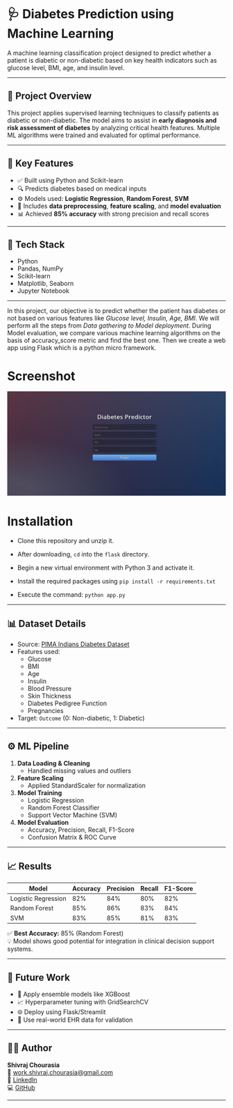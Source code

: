 # 🩺 Diabetes Prediction using Machine Learning

A machine learning classification project designed to predict whether a patient is diabetic or non-diabetic based on key health indicators such as glucose level, BMI, age, and insulin level.

---

## 📌 Project Overview

This project applies supervised learning techniques to classify patients as diabetic or non-diabetic. The model aims to assist in **early diagnosis and risk assessment of diabetes** by analyzing critical health features. Multiple ML algorithms were trained and evaluated for optimal performance.

---

## 🚀 Key Features

- ✅ Built using Python and Scikit-learn
- 🔍 Predicts diabetes based on medical inputs
- ⚙️ Models used: **Logistic Regression**, **Random Forest**, **SVM**
- 🧼 Includes **data preprocessing**, **feature scaling**, and **model evaluation**
- 📊 Achieved **85% accuracy** with strong precision and recall scores

---

## 🧰 Tech Stack

- Python
- Pandas, NumPy
- Scikit-learn
- Matplotlib, Seaborn
- Jupyter Notebook

---
In this project, our objective is to predict whether the patient has diabetes or not based on various features like *Glucose level, Insulin, Age, BMI*. We will perform all the steps from *Data gathering to Model deployment.* During Model evaluation, we compare various machine learning algorithms on the basis of accuracy_score metric and find the best one. Then we create a web app using Flask which is a python micro framework.




# **Screenshot**

![](screenshot.jpg)

# Installation

- Clone this repository and unzip it.

- After downloading, `cd` into the `flask` directory.

- Begin a new virtual environment with Python 3 and activate it.

- Install the required packages using 
   `pip install -r requirements.txt`

- Execute the command:
   `python app.py`


---

## 📊 Dataset Details

- Source: [PIMA Indians Diabetes Dataset](https://www.kaggle.com/datasets/uciml/pima-indians-diabetes-database)
- Features used:
  - Glucose
  - BMI
  - Age
  - Insulin
  - Blood Pressure
  - Skin Thickness
  - Diabetes Pedigree Function
  - Pregnancies
- Target: `Outcome` (0: Non-diabetic, 1: Diabetic)

---

## ⚙️ ML Pipeline

1. **Data Loading & Cleaning**
   - Handled missing values and outliers
2. **Feature Scaling**
   - Applied StandardScaler for normalization
3. **Model Training**
   - Logistic Regression
   - Random Forest Classifier
   - Support Vector Machine (SVM)
4. **Model Evaluation**
   - Accuracy, Precision, Recall, F1-Score
   - Confusion Matrix & ROC Curve

---

## 📈 Results

| Model              | Accuracy | Precision | Recall | F1-Score |
|-------------------|----------|-----------|--------|----------|
| Logistic Regression | 82%      | 84%       | 80%    | 82%      |
| Random Forest       | 85%      | 86%       | 83%    | 84%      |
| SVM                 | 83%      | 85%       | 81%    | 83%      |

✅ **Best Accuracy:** 85% (Random Forest)  
💡 Model shows good potential for integration in clinical decision support systems.

---

## 📌 Future Work

- 🧠 Apply ensemble models like XGBoost
- 📈 Hyperparameter tuning with GridSearchCV
- 🌐 Deploy using Flask/Streamlit
- 🏥 Use real-world EHR data for validation

---

## 🧑‍💻 Author

**Shivraj Chourasia**  
📧 [work.shivraj.chourasia@gmail.com](mailto:work.shivraj.chourasia@gmail.com)  
🔗 [LinkedIn](https://linkedin.com/in/shivraj-chourasia-917310344)  
💻 [GitHub](https://github.com/Shivrajchourasia)

---


